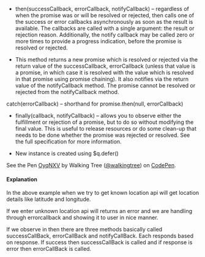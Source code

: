 
* then(successCallback, errorCallback, notifyCallback) – regardless of when the promise was or will be resolved or rejected, then calls one of the success or error callbacks asynchronously as soon as the result is available. The callbacks are called with a single argument: the result or rejection reason. Additionally, the notify callback may be called zero or more times to provide a progress indication, before the promise is resolved or rejected.

* This method returns a new promise which is resolved or rejected via the return value of the successCallback, errorCallback (unless that value is a promise, in which case it is resolved with the value which is resolved in that promise using promise chaining). It also notifies via the return value of the notifyCallback method. The promise cannot be resolved or rejected from the notifyCallback method.

catch(errorCallback) – shorthand for promise.then(null, errorCallback)

* finally(callback, notifyCallback) – allows you to observe either the fulfillment or rejection of a promise, but to do so without modifying the final value. This is useful to release resources or do some clean-up that needs to be done whether the promise was rejected or resolved. See the full specification for more information.

* New instance is created using $q.defer()

<p data-height="268" data-theme-id="0" data-slug-hash="OyqNXV" data-default-tab="result" data-user="walkingtree" class='codepen'>See the Pen <a href='http://codepen.io/walkingtree/pen/OyqNXV/'>OyqNXV</a> by Walking Tree (<a href='http://codepen.io/walkingtree'>@walkingtree</a>) on <a href='http://codepen.io'>CodePen</a>.</p>
<script async src="//assets.codepen.io/assets/embed/ei.js"></script>

#### Explanation
In the above example when we try to get known location api will get location details like latitude and longitude.

If we enter unknown location api will returns an error and we are handling through errorcallback and showing it to user in nice manner.

If we observe in then there are three methods basically called successCallBack, errorCallBack and notifyCallBack.
Each responds based on response. If success then successCallBack is called and if response is error then errorCallBack is called.
